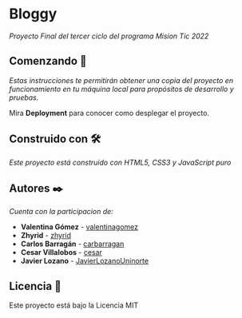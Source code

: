 # Bloggy

_Proyecto Final del tercer ciclo del programa Mision Tic 2022_

## Comenzando 🚀

_Estas instrucciones te permitirán obtener una copia del proyecto en funcionamiento en tu máquina local para propósitos de desarrollo y pruebas._

Mira **Deployment** para conocer como desplegar el proyecto.


## Construido con 🛠️

_Este proyecto está construido con HTML5, CSS3 y JavaScript puro_


## Autores ✒️

_Cuenta con la participacion de:_

* **Valentina Gómez** - [valentinagomez](https://github.com/valentinagomez)
* **Zhyrid** - [zhyrid]((https://github.com/Zhyrid))
* **Carlos Barragán** - [carbarragan]((https://github.com/carbarragan))
* **Cesar Villalobos** - [cesar]((#cesar))
* **Javier Lozano** - [JavierLozanoUninorte](https://github.com/JavierLozanoUninorte)

## Licencia 📄

Este proyecto está bajo la Licencia MIT